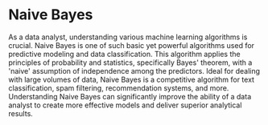 # Naive Bayes 

As a data analyst, understanding various machine learning algorithms is crucial. Naive Bayes is one of such basic yet powerful algorithms used for predictive modeling and data classification. This algorithm applies the principles of probability and statistics, specifically Bayes' theorem, with a 'naive' assumption of independence among the predictors. Ideal for dealing with large volumes of data, Naive Bayes is a competitive algorithm for text classification, spam filtering, recommendation systems, and more. Understanding Naive Bayes can significantly improve the ability of a data analyst to create more effective models and deliver superior analytical results.
